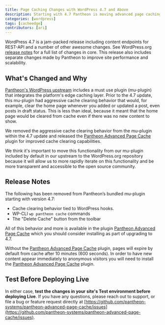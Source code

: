 ```yaml
---
title: Page Caching Changes with WordPress 4.7 and Above
description: Starting with 4.7 Pantheon is moving advanced page caching behavior to a standalone plugin
categories: [wordpress]
tags: [cacheedge]
contributors: [ari]
---
```

WordPress 4.7 is a jam-packed release including content endpoints for REST-API and a number of other awesome changes. See WordPress.org [release notes](https://wordpress.org/news/2016/12/vaughan/) for a full list of changes in core. This release also includes separate changes made by Pantheon to improve site performance and scalability.

## What's Changed and Why
[Pantheon's WordPress upstream](https://github.com/pantheon-systems/wordpress) includes a must use plugin (mu-plugin) that integrates the platform's edge caching layer. Prior to the 4.7 update, this mu-plugin had aggressive cache clearing behavior that would, for example, clear the home page whenever you added or updated a post, even posts in draft status. This is less than ideal, because it meant that the home page would be cleared from cache even if there was no new content to show.

We removed the aggressive cache clearing behavior from the mu-plugin within the 4.7 update and released the [Pantheon Advanced Page Cache](https://wordpress.org/plugins/pantheon-advanced-page-cache/) plugin for improved cache clearing capabilities.

We think it's important to move this functionality from our mu-plugin included by default in our upstream to the WordPress.org repository because it will allow us to more rapidly iterate on this functionality and be more transparent and accessible to the open source community.


## Release Notes

The following has been removed from Pantheon’s bundled mu-plugin starting with version 4.7:

* Cache clearing behavior tied to WordPress hooks.
* WP-CLI `wp pantheon cache` commands
* The "Delete Cache" button from the toolbar

All of this behavior and more is available in the plugin [Pantheon Advanced Page Cache](https://wordpress.org/plugins/pantheon-advanced-page-cache/) which you should consider installing as part of upgrading to 4.7.

Without the [Pantheon Advanced Page Cache](https://wordpress.org/plugins/pantheon-advanced-page-cache/) plugin, pages will expire by default from cache after 10 minutes (600 seconds). In order to have new content appear immediately to anonymous visitors you will need to install the [Pantheon Advanced Page Cache](https://wordpress.org/plugins/pantheon-advanced-page-cache/) plugin.

## Test Before Deploying Live

In either case, **test the changes in your site's Test environment before deploying Live**. If you have any questions, please reach out to support, or file a bug or feature request directly at [https://github.com/pantheon-systems/pantheon-advanced-page-cache/issues](https://github.com/pantheon-systems/pantheon-advanced-page-cache/issues).
